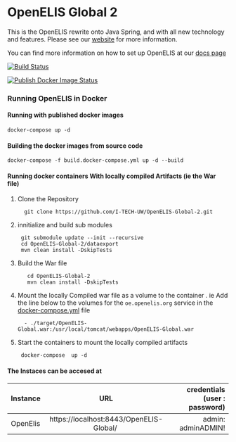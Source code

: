 # OpenELIS Global 2
This is the OpenELIS rewrite onto Java Spring, and with all new technology and features. Please see our [website](http://www.openelis-global.org/) for more information. 

You can find more information on how to set up OpenELIS at our [docs page](http://docs.openelis-global.org/)

[![Build Status](https://github.com/I-TECH-UW/OpenELIS-Global-2/actions/workflows/ci.yml/badge.svg)](https://github.com/I-TECH-UW/OpenELIS-Global-2/actions/workflows/ci.yml)

[![Publish Docker Image Status](https://github.com/I-TECH-UW/OpenELIS-Global-2/actions/workflows/publish.yml/badge.svg)](https://github.com/I-TECH-UW/OpenELIS-Global-2/actions/workflows/publish.yml)

### Running OpenELIS in Docker
#### Running with published docker images
    docker-compose up -d

#### Building the docker images from source code
    docker-compose -f build.docker-compose.yml up -d --build

#### Running docker containers With locally compiled Artifacts (ie the War file)
1. Clone the Repository

         git clone https://github.com/I-TECH-UW/OpenELIS-Global-2.git 

2. innitialize and build sub modules

        git submodule update --init --recursive
        cd OpenELIS-Global-2/dataexport
        mvn clean install -DskipTests

3.   Build the War file

            cd OpenELIS-Global-2
            mvn clean install -DskipTests
3. Mount the locally Compiled war file as a volume to the container . 
 ie Add the line below to the volumes for the `oe.openelis.org` service in the [docker-compose.yml](./docker-compose.yml) file

         - ./target/OpenELIS-Global.war:/usr/local/tomcat/webapps/OpenELIS-Global.war
4. Start the containers to mount the locally compiled artifacts

        docker-compose  up -d    


#### The Instaces can be accesed at 

| Instance  |     URL       | credentials (user : password)|
|---------- |:-------------:|------:                       |
| OpenElis   |  https://localhost:8443/OpenELIS-Global/  | admin: adminADMIN! |

